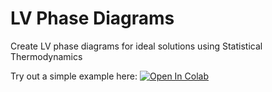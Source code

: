 # LV Phase Diagrams

Create LV phase diagrams for ideal solutions using Statistical Thermodynamics

Try out a simple example here: 
[![Open In Colab](https://colab.research.google.com/assets/colab-badge.svg)](https://colab.research.google.com/github/emartineznunez/LV_phase_diagrams/blob/master/LV_phase_diagram.ipynb)
